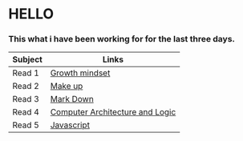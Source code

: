 # HELLO
### This what i have been working for for the last three days.

| Subject         | Links                                                                               |
 -----------------|-------------------------------------------------------------------------------------
| Read 1          |[Growth mindset](https://hananalmomani.github.io/Growth-mindset/)                    |              
| Read 2          |[Make up](https://hananalmomani.github.io/MakeUp/)                                   |      
|Read 3           |[Mark Down](https://hananalmomani.github.io/MarkDown/)                               | 
|Read 4           |[ Computer Architecture and Logic](https://hananalmomani.github.io/Reading-Notes/cal)|
|Read 5           |[Javascript](https://hananalmomani.github.io/Reading-Notes/Java)                     |
